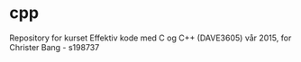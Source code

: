 # cpp
Repository for kurset Effektiv kode med C og C++ (DAVE3605) vår 2015,
for Christer Bang - s198737

